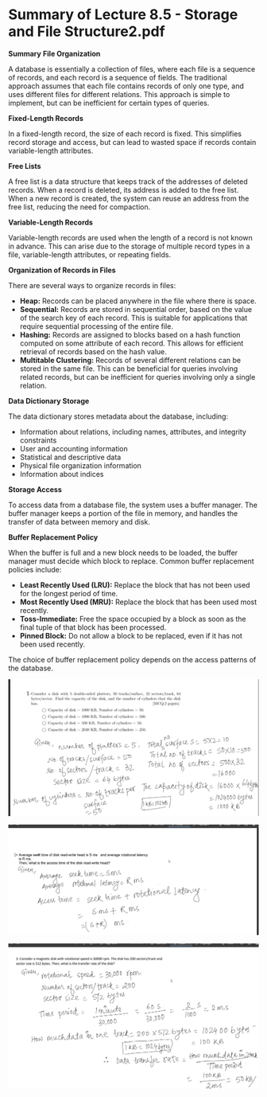 # Summary of Lecture 8.5 - Storage and File Structure2.pdf

**Summary**
**File Organization**

A database is essentially a collection of files, where each file is a sequence of records, and each record is a sequence of fields. The traditional approach assumes that each file contains records of only one type, and uses different files for different relations. This approach is simple to implement, but can be inefficient for certain types of queries.

**Fixed-Length Records**

In a fixed-length record, the size of each record is fixed. This simplifies record storage and access, but can lead to wasted space if records contain variable-length attributes.

**Free Lists**

A free list is a data structure that keeps track of the addresses of deleted records. When a record is deleted, its address is added to the free list. When a new record is created, the system can reuse an address from the free list, reducing the need for compaction.

**Variable-Length Records**

Variable-length records are used when the length of a record is not known in advance. This can arise due to the storage of multiple record types in a file, variable-length attributes, or repeating fields.

**Organization of Records in Files**

There are several ways to organize records in files:

* **Heap:** Records can be placed anywhere in the file where there is space.
* **Sequential:** Records are stored in sequential order, based on the value of the search key of each record. This is suitable for applications that require sequential processing of the entire file.
* **Hashing:** Records are assigned to blocks based on a hash function computed on some attribute of each record. This allows for efficient retrieval of records based on the hash value.
* **Multitable Clustering:** Records of several different relations can be stored in the same file. This can be beneficial for queries involving related records, but can be inefficient for queries involving only a single relation.

**Data Dictionary Storage**

The data dictionary stores metadata about the database, including:

* Information about relations, including names, attributes, and integrity constraints
* User and accounting information
* Statistical and descriptive data
* Physical file organization information
* Information about indices

**Storage Access**

To access data from a database file, the system uses a buffer manager. The buffer manager keeps a portion of the file in memory, and handles the transfer of data between memory and disk.

**Buffer Replacement Policy**

When the buffer is full and a new block needs to be loaded, the buffer manager must decide which block to replace. Common buffer replacement policies include:

* **Least Recently Used (LRU):** Replace the block that has not been used for the longest period of time.
* **Most Recently Used (MRU):** Replace the block that has been used most recently.
* **Toss-Immediate:** Free the space occupied by a block as soon as the final tuple of that block has been processed.
* **Pinned Block:** Do not allow a block to be replaced, even if it has not been used recently.

The choice of buffer replacement policy depends on the access patterns of the database.



![1721591119203](image/Lecture8.5-StorageandFileStructure2/1721591119203.png)

![1721591168099](image/Lecture8.5-StorageandFileStructure2/1721591168099.png)


![1721591332811](image/Lecture8.5-StorageandFileStructure2/1721591332811.png)
